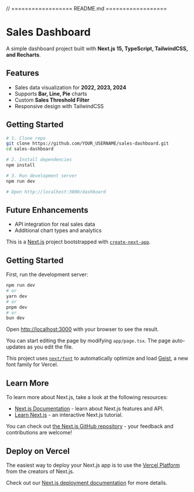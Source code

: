 // ================== README.md ==================
# Sales Dashboard

A simple dashboard project built with **Next.js 15, TypeScript, TailwindCSS, and Recharts**.

## Features
- Sales data visualization for **2022, 2023, 2024**
- Supports **Bar, Line, Pie** charts
- Custom **Sales Threshold Filter**
- Responsive design with TailwindCSS

## Getting Started
```bash
# 1. Clone repo
git clone https://github.com/YOUR_USERNAME/sales-dashboard.git
cd sales-dashboard

# 2. Install dependencies
npm install

# 3. Run development server
npm run dev

# Open http://localhost:3000/dashboard
```

## Future Enhancements
- API integration for real sales data
- Additional chart types and analytics


This is a [Next.js](https://nextjs.org) project bootstrapped with [`create-next-app`](https://nextjs.org/docs/app/api-reference/cli/create-next-app).

## Getting Started

First, run the development server:

```bash
npm run dev
# or
yarn dev
# or
pnpm dev
# or
bun dev
```

Open [http://localhost:3000](http://localhost:3000) with your browser to see the result.

You can start editing the page by modifying `app/page.tsx`. The page auto-updates as you edit the file.

This project uses [`next/font`](https://nextjs.org/docs/app/building-your-application/optimizing/fonts) to automatically optimize and load [Geist](https://vercel.com/font), a new font family for Vercel.

## Learn More

To learn more about Next.js, take a look at the following resources:

- [Next.js Documentation](https://nextjs.org/docs) - learn about Next.js features and API.
- [Learn Next.js](https://nextjs.org/learn) - an interactive Next.js tutorial.

You can check out [the Next.js GitHub repository](https://github.com/vercel/next.js) - your feedback and contributions are welcome!

## Deploy on Vercel

The easiest way to deploy your Next.js app is to use the [Vercel Platform](https://vercel.com/new?utm_medium=default-template&filter=next.js&utm_source=create-next-app&utm_campaign=create-next-app-readme) from the creators of Next.js.

Check out our [Next.js deployment documentation](https://nextjs.org/docs/app/building-your-application/deploying) for more details.

